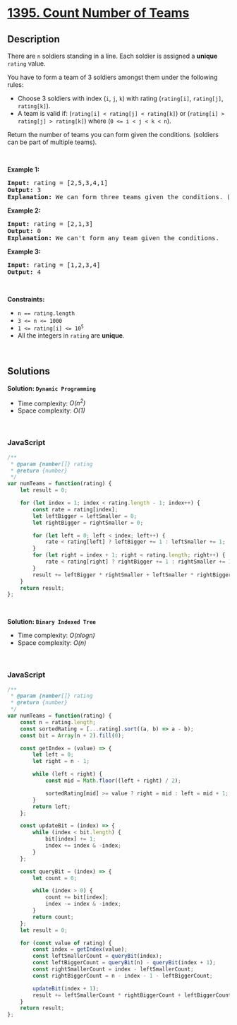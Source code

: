 # [1395. Count Number of Teams](https://leetcode.com/problems/count-number-of-teams)

## Description

<div class="_1l1MA" data-track-load="description_content"><p>There are <code>n</code> soldiers standing in a line. Each soldier is assigned a <strong>unique</strong> <code>rating</code> value.</p>

<p>You have to form a team of 3 soldiers amongst them under the following rules:</p>

<ul>
	<li>Choose 3 soldiers with index (<code>i</code>, <code>j</code>, <code>k</code>) with rating (<code>rating[i]</code>, <code>rating[j]</code>, <code>rating[k]</code>).</li>
	<li>A team is valid if: (<code>rating[i] &lt; rating[j] &lt; rating[k]</code>) or (<code>rating[i] &gt; rating[j] &gt; rating[k]</code>) where (<code>0 &lt;= i &lt; j &lt; k &lt; n</code>).</li>
</ul>

<p>Return the number of teams you can form given the conditions. (soldiers can be part of multiple teams).</p>

<p>&nbsp;</p>
<p><strong class="example">Example 1:</strong></p>

<pre><strong>Input:</strong> rating = [2,5,3,4,1]
<strong>Output:</strong> 3
<strong>Explanation:</strong> We can form three teams given the conditions. (2,3,4), (5,4,1), (5,3,1). 
</pre>

<p><strong class="example">Example 2:</strong></p>

<pre><strong>Input:</strong> rating = [2,1,3]
<strong>Output:</strong> 0
<strong>Explanation:</strong> We can't form any team given the conditions.
</pre>

<p><strong class="example">Example 3:</strong></p>

<pre><strong>Input:</strong> rating = [1,2,3,4]
<strong>Output:</strong> 4
</pre>

<p>&nbsp;</p>
<p><strong>Constraints:</strong></p>

<ul>
	<li><code>n == rating.length</code></li>
	<li><code>3 &lt;= n &lt;= 1000</code></li>
	<li><code>1 &lt;= rating[i] &lt;= 10<sup>5</sup></code></li>
	<li>All the integers in <code>rating</code> are <strong>unique</strong>.</li>
</ul>
</div>

<p>&nbsp;</p>

## Solutions

**Solution: `Dynamic Programming`**
- Time complexity: <em>O(n<sup>2</sup>)</em>
- Space complexity: <em>O(1)</em>

<p>&nbsp;</p>

### **JavaScript**

```js
/**
 * @param {number[]} rating
 * @return {number}
 */
var numTeams = function(rating) {
    let result = 0;

    for (let index = 1; index < rating.length - 1; index++) {
        const rate = rating[index];
        let leftBigger = leftSmaller = 0;
        let rightBigger = rightSmaller = 0;

        for (let left = 0; left < index; left++) {
            rate < rating[left] ? leftBigger += 1 : leftSmaller += 1;
        }
        for (let right = index + 1; right < rating.length; right++) {
            rate < rating[right] ? rightBigger += 1 : rightSmaller += 1;
        }
        result += leftBigger * rightSmaller + leftSmaller * rightBigger;
    }
    return result;
};
```

<p>&nbsp;</p>

**Solution: `Binary Indexed Tree`**
- Time complexity: <em>O(nlogn)</em>
- Space complexity: <em>O(n)</em>

<p>&nbsp;</p>

### **JavaScript**

```js
/**
 * @param {number[]} rating
 * @return {number}
 */
var numTeams = function(rating) {
    const n = rating.length;
    const sortedRating = [...rating].sort((a, b) => a - b);
    const bit = Array(n + 2).fill(0);

    const getIndex = (value) => {
        let left = 0;
        let right = n - 1;

        while (left < right) {
            const mid = Math.floor((left + right) / 2);

            sortedRating[mid] >= value ? right = mid : left = mid + 1;
        }
        return left;
    };

    const updateBit = (index) => {
        while (index < bit.length) {
            bit[index] += 1;
            index += index & -index;
        }
    };

    const queryBit = (index) => {
        let count = 0;

        while (index > 0) {
            count += bit[index];
            index -= index & -index;
        }
        return count;
    };
    let result = 0;

    for (const value of rating) {
        const index = getIndex(value);
        const leftSmallerCount = queryBit(index);
        const leftBiggerCount = queryBit(n) - queryBit(index + 1);
        const rightSmallerCount = index - leftSmallerCount;
        const rightBiggerCount = n - index - 1 - leftBiggerCount;

        updateBit(index + 1);
        result += leftSmallerCount * rightBiggerCount + leftBiggerCount * rightSmallerCount;
    }
    return result;
};
```
